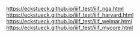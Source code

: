 https://eckstueck.github.io/iiif_test/iiif_nga.html
https://eckstueck.github.io/iiif_test/iiif_harvard.html
https://eckstueck.github.io/iiif_test/iiif_weimar.html
https://eckstueck.github.io/iiif_test/iiif_mycore.html
